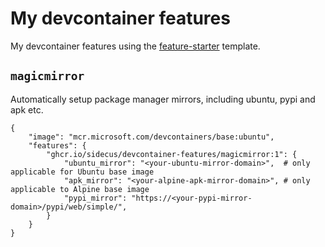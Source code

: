 # My devcontainer features

My devcontainer features using the [feature-starter](https://github.com/devcontainers/feature-starter) template.

## `magicmirror`

Automatically setup package manager mirrors, including ubuntu, pypi and apk etc.

```jsonc
{
    "image": "mcr.microsoft.com/devcontainers/base:ubuntu",
    "features": {
        "ghcr.io/sidecus/devcontainer-features/magicmirror:1": {
            "ubuntu_mirror": "<your-ubuntu-mirror-domain>",  # only applicable for Ubuntu base image
            "apk_mirror": "<your-alpine-apk-mirror-domain>", # only applicable to Alpine base image
            "pypi_mirror": "https://<your-pypi-mirror-domain>/pypi/web/simple/",
        }
    }
}
```
